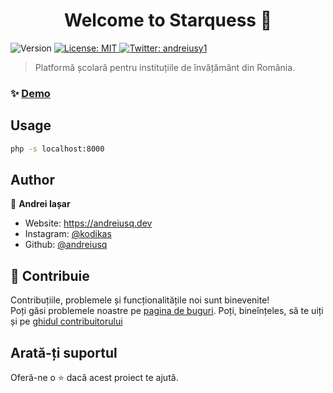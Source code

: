<h1 align="center">Welcome to Starquess 👋</h1>
<p>
  <img alt="Version" src="https://img.shields.io/badge/version-Alpha-blue.svg?cacheSeconds=2592000" />
  <a href="#" target="_blank">
    <img alt="License: MIT" src="https://img.shields.io/badge/License-MIT-yellow.svg" />
  </a>
  <a href="https://twitter.com/andreiusy1" target="_blank">
    <img alt="Twitter: andreiusy1" src="https://img.shields.io/twitter/follow/andreiusy1.svg?style=social" />
  </a>
</p>

> Platformă școlară pentru instituțiile de învățământ din România.

### ✨ [Demo](demo.starquess.ro)

## Usage

```sh
php -s localhost:8000
```

## Author

👤 **Andrei Iașar**

* Website: https://andreiusq.dev
* Instagram: [@kodikas](https://instagram.com/andrei.isr)
* Github: [@andreiusq](https://github.com/andreiusq)

## 🤝 Contribuie
Contribuțiile, problemele și funcționalitățile noi sunt binevenite! <br />Poți găsi problemele noastre pe [pagina de buguri](bugs.starquess.ro). Poți, bineînțeles, să te uiți și pe [ghidul contribuitorului](contribuie.starquess.ro)

## Arată-ți suportul

Oferă-ne o ⭐️ dacă acest proiect te ajută.
